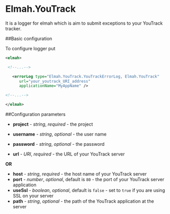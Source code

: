 Elmah.YouTrack
==============

It is a logger for elmah which is aim to submit exceptions to your YouTrack tracker.


##Basic configuration

To configure logger put

```xml
<elmah>

 <!--...-->

   <errorLog type="Elmah.YouTrack.YouTrackErrorLog, Elmah.YouTrack" 
      url="your_youtrack_URI_address"
      applicationName="MyAppName" />

<!--...-->

</elmah>
```

##Configuration parameters
* **project** - *string*, *required* - the project
* **username** - *string*, *optional* - the user name 
* **password** - *string*, *optional* - the password

* **url** - *URI*, *required* - the URL of your YouTrack server

**OR**

* **host** - *string*, *required* - the host name of your YouTrack server
* **port** - *number*, *optional*, default is `80` - the port of your YouTrack server application
* **useSsl** - *boolean*, *optional*, default is `false` - set to `true` if you are using SSL on your server
* **path** - *string*, *optional* - the path of the YouTrack application at the server